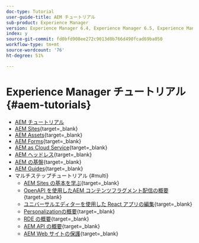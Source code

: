 ```yaml
---
doc-type: Tutorial
user-guide-title: AEM チュートリアル
sub-product: Experience Manager
version: Experience Manager 6.4, Experience Manager 6.5, Experience Manager as a Cloud Service
index: y
source-git-commit: fd0bfd908ee272c9013d0b766d490fcad69ba050
workflow-type: tm+mt
source-wordcount: '76'
ht-degree: 51%

---
```



# Experience Manager チュートリアル {#aem-tutorials}

+ [AEM チュートリアル](overview.md)
+ [AEM Sites](https://experienceleague.adobe.com/docs/experience-manager-learn/sites/overview.html?lang=ja){target=_blank}
+ [AEM Assets](https://experienceleague.adobe.com/docs/experience-manager-learn/assets/overview.html?lang=ja){target=_blank}
+ [AEM Forms](https://experienceleague.adobe.com/docs/experience-manager-learn/forms/overview.html?lang=ja){target=_blank}
+ [AEM as Cloud Service](https://experienceleague.adobe.com/docs/experience-manager-learn/cloud-service/overview.html?lang=ja){target=_blank}
+ [AEM ヘッドレス](https://experienceleague.adobe.com/docs/experience-manager-learn/getting-started-with-aem-headless/overview.html?lang=ja){target=_blank}
+ [AEM の基盤](https://experienceleague.adobe.com/docs/experience-manager-learn/cloud-service/overview.html?lang=ja){target=_blank}
+ [AEM Guides](https://experienceleague.adobe.com/docs/experience-manager-guides-learn/tutorials/overview.html?lang=ja){target=_blank}
+ マルチステップチュートリアル {#multi}
   + [AEM Sites の基本を学ぶ](https://experienceleague.adobe.com/docs/experience-manager-learn/getting-started-wknd-tutorial-develop/overview.html?lang=ja){target=_blank}
   + [OpenAPI を使用したAEM コンテンツフラグメント配信の概要](https://experienceleague.adobe.com/ja/docs/experience-manager-learn/getting-started-with-aem-headless/open-api/basic/overview){target=_blank}
   + [&#x200B; ユニバーサルエディターを使用した React アプリの編集](https://experienceleague.adobe.com/ja/docs/experience-manager-learn/cloud-service/developing/universal-editor/react-app-editing/overview){target=_blank}
   + [Personalizationの概要](https://experienceleague.adobe.com/ja/docs/experience-manager-learn/cloud-service/personalization/overview){target=_blank}
   + [RDE の概要](https://experienceleague.adobe.com/ja/docs/experience-manager-learn/cloud-service/developing/rde/overview){target=_blank}
   + [AEM API の概要](https://experienceleague.adobe.com/ja/docs/experience-manager-learn/cloud-service/aem-apis/overview){target=_blank}
   + [AEM Web サイトの保護](https://experienceleague.adobe.com/ja/docs/experience-manager-learn/cloud-service/security/traffic-filter-and-waf-rules/overview){target=_blank}
